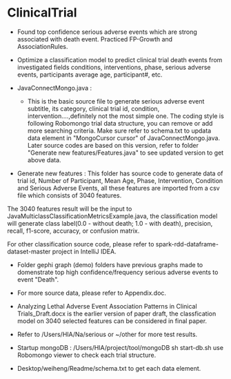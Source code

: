 # ClinicalTrial
- Found top confidence serious adverse events which are strong associated with death event.
  Practiced FP-Growth and AssociationRules. 
  
- Optimize a classification model to predict clinical trial death events from investigated fields
 conditions, interventions, phase, serious adverse events, participants average age, participant#, etc.
 
- JavaConnectMongo.java :
   - This is the basic source file to generate serious adverse event subtitle, its category, clinical trial id, condition, intervention....,definitely not the most simple one. The coding style is following Robomongo trial data structure, you can remove or add more searching criteria. Make sure refer to schema.txt to updata data element in "MongoCursor<Document> cursor" of JavaConnectMongo.java.
Later source codes are based on this version, refer to folder "Generate new features/Features.java" to see updated version to get above data.
  
- Generate new features : 
This folder has source code to generate data of trial id, Number of Participant, Mean Age, Phase, Intervention, Condition and Serious Adverse Events, all these features are imported from a csv file which consists of 3040 features. 

The 3040 features result will be the input to JavaMulticlassClassificationMetricsExample.java, the classification model will generate
class label(0.0 - without death; 1.0 - with death), precision, recall, f1-score, accuracy, or confusion matrix. 

For other classification source code, please refer to spark-rdd-dataframe-dataset-master project in IntelliJ IDEA.
  
- Folder gephi graph (demo) folders have previous graphs made to domenstrate top high confidence/frequency serious adverse events to event "Death". 

- For more source data, please refer to Appendix.doc.

- Analyzing Lethal Adverse Event Association Patterns in Clinical Trials_Draft.docx is the earlier version of paper draft, the classfication model on 3040 selected features can be considered in final paper. 

- Refer to /Users/HIA/Na/serious or ~/other for more test results.

- Startup mongoDB : /Users/HIA/project/tool/mongoDB
  sh start-db.sh 
  use Robomongo viewer to check each trial structure.
  
- Desktop/weiheng/Readme/schema.txt to get each data element.
